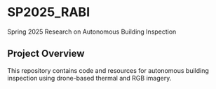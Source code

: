 # SP2025_RABI
Spring 2025 Research on Autonomous Building Inspection

## Project Overview
This repository contains code and resources for autonomous building inspection using drone-based thermal and RGB imagery.
